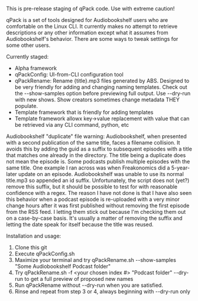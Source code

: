 This is pre-release staging of qPack code. Use with extreme caution!

qPack is a set of tools designed for Audiobookshelf users who are comfortable on the Linux CLI. It currently makes no attempt to retrieve descriptions or any other information except what it assumes from Audiobookshelf's behavior.  There are some ways to tweak settings for some other users.

Currently staged:
- Alpha framework
- qPackConfig: UI-from-CLI configuration tool
- qPackRename: Rename {title}.mp3 files generated by ABS. Designed to be
    very friendly for adding and changing naming templates. Check out the
    --show-samples option before previewing full output. Use --dry-run with
    new shows. Show creators sometimes change metadata THEY populate.
- Template framework that is friendly for adding templates
- Template framework allowx key->value replacement with value that can
    be retrieved via any CLI command, python, etc


Audiobookshelf "duplicate" file warning:
Audiobookshelf, when presented with a second publication of the same title, faces a filename collision. It avoids this by adding the guid as a suffix to subsequent episodes with a title that matches one already in the directory. 
The title being a duplicate does not mean the episode is. Some podcasts publish multiple episodes with the same title. One example I ran across was when Freakonomics did a 5-year-later update on an episode. Audiobookshelf was unable to use its normal title.mp3 so appended an id suffix. Unfortunately, the script does not (yet?) remove this suffix, but it should be possible to test for with reasonable confidence with a regex. The reason I have not done is that I have also seen this behavior when a podcast episode is re-uploaded with a very minor change hours after it was first published without removing the first episode from the RSS feed. I letting them stick out because I'm checking them out on a case-by-case basis. It's usually a matter of removing the suffix and letting the date speak for itself because the title was reused.

Installation and usage:

1. Clone this git
2. Execute qPackConfig.sh
3. Maximize your terminal and try qPackRename.sh --show-samples "Some Audiobookshelf Podcast folder"
4. Try qPackRename.sh -f <your chosen index #> "Podcast folder" --dry-run to get a full preview of proposed new names
5. Run qPackRename without --dry-run when you are satisfied.
6. Rinse and repeat from step 3 or 4, always beginning with --dry-run only

